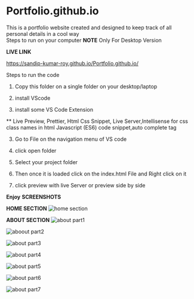 # Portfolio.github.io
This is a portfolio website created and designed to keep track of all personal details in a cool way   
Steps to run on your computer
**NOTE** 
Only For Desktop Version

**LIVE LINK**

 https://sandip-kumar-roy.github.io/Portfolio.github.io/

Steps to run the code
1) Copy this folder on a single folder on your desktop/laptop

2) install VScode 

3) install some VS Code Extension 

** Live Preview, Prettier, Html Css Snippet,
   Live Server,Intellisense for css class names in html
   Javascript (ES6) code snippet,auto complete tag 


3) Go to File on the navigation menu of VS code

4) click open folder

5) Select your project folder

6) Then once it is loaded click on the index.html
   File and Right click on it

7) click preview with live Server or preview side by side 

****Enjoy****
**SCREENSHOTS**

**HOME SECTION**
![home section](https://user-images.githubusercontent.com/101457128/161435467-20199f8d-5186-48da-b6ae-dcff5ffaaadd.png)




**ABOUT SECTION**
![about part1](https://user-images.githubusercontent.com/101457128/161435325-18f119e8-1c33-4652-b2cb-85daf693861c.png)

![aboout part2](https://user-images.githubusercontent.com/101457128/161435345-3419458f-8d72-47fc-a7ed-3f022cee78a8.png)

![about part3](https://user-images.githubusercontent.com/101457128/161435354-23e0b217-fb4e-4435-83f2-95ee6ee672c8.png)

![about part4](https://user-images.githubusercontent.com/101457128/161435362-39c5c25d-ff2d-4a0b-8880-aab9a02e566d.png)

![about part5](https://user-images.githubusercontent.com/101457128/161435376-78381671-f4af-4acc-8822-8818eb2a4b38.png)

![about part6](https://user-images.githubusercontent.com/101457128/161435384-40192f91-3a6c-4bed-af53-0a2b0e17ed71.png)

![about part7](https://user-images.githubusercontent.com/101457128/161435395-0651c20f-ba16-4322-aba1-06f31481d2c0.png)

